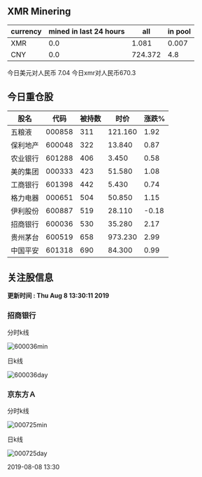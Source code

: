 ## XMR Minering

|currency|mined in last 24 hours|all|in pool|
|---|---|---|---|
|XMR|0.0|1.081|0.007|
|CNY|0.0|724.372|4.8|

今日美元对人民币 7.04	今日xmr对人民币670.3


## 今日重仓股 

|股名|代码|被持数|时价|涨跌%|
|---|---|---|---|---|
|五粮液|000858|311|121.160|1.92|
|保利地产|600048|322|13.840|0.87|
|农业银行|601288|406|3.450|0.58|
|美的集团|000333|423|51.580|1.08|
|工商银行|601398|442|5.430|0.74|
|格力电器|000651|504|50.850|1.15|
|伊利股份|600887|519|28.110|-0.18|
|招商银行|600036|530|35.280|2.17|
|贵州茅台|600519|658|973.230|2.99|
|中国平安|601318|690|84.300|0.99|

## 关注股信息
**更新时间 : Thu Aug  8 13:30:11 2019**
### 招商银行 
分时k线

![600036min](http://image.sinajs.cn/newchart/min/n/sh600036.gif)

日k线

![600036day](http://image.sinajs.cn/newchart/daily/n/sh600036.gif)

### 京东方Ａ 
分时k线

![000725min](http://image.sinajs.cn/newchart/min/n/sz000725.gif)

日k线

![000725day](http://image.sinajs.cn/newchart/daily/n/sz000725.gif)

2019-08-08 13:30
